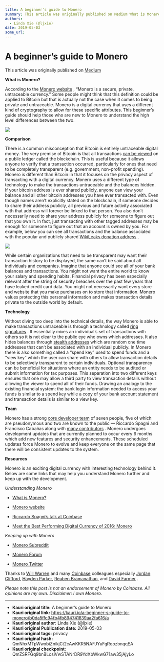 ```yaml
---
title: A beginner’s guide to Monero
summary: This article was originally published on Medium What is Monero? According to the Monero website , “Monero is a secure, private, untraceable currency.” Some people might think that this definition could be applied to Bitcoin but that is actually not the case when it comes to being private and untraceable. Monero is a digital currency that uses a different kind of cryptography to allow for these specific attributes. This beginner’s guide should help those who are new to Monero to understand the hi
authors:
  - Linda Xie (@ljxie)
date: 2019-05-03
some_url: 
---
```


# A beginner’s guide to Monero


 
This article was originally published on [Medium](https://medium.com/@linda.xie/a-beginners-guide-to-monero-7a5df2c50ed9) 

**What is Monero?**
 
According to the 
[Monero website](https://getmonero.org/home)
 , “Monero is a secure, private, untraceable currency.” Some people might think that this definition could be applied to Bitcoin but that is actually not the case when it comes to being private and untraceable. Monero is a digital currency that uses a different kind of cryptography to allow for these specific attributes. This beginner’s guide should help those who are new to Monero to understand the high level differences between the two.

![](https://ipfs.infura.io/ipfs/QmU1grN2WpxDfXSj5yXMcNNxPe7Nkt3x4cPvCiJoLZKnrr)

 
**Comparison**
 
There is a common misconception that Bitcoin is entirely untraceable digital money. The very premise of Bitcoin is that all transactions 
[can be viewed](https://blockchain.info/)
 on a public ledger called the blockchain. This is useful because it allows anyone to verify that a transaction occurred, particularly for ones that need to be completely transparent (e.g. government, non-profit spending).
Monero is different than Bitcoin in that it focuses on the privacy aspect of transacting with a digital currency. Monero uses a different type of technology to make the transactions untraceable and the balances hidden. If your bitcoin address is ever shared publicly, anyone can view your balance and all other bitcoin addresses you have ever transacted with. Even though names aren’t explicitly stated on the blockchain, if someone decides to share their address publicly, all previous and future activity associated with that address will forever be linked to that person. You also don’t necessarily need to share your address publicly for someone to figure out that you own it. In fact, just transacting with other tagged addresses may be enough for someone to figure out that an account is owned by you. For example, below you can see all transactions and the balance associated with the popular and publicly shared 
[WikiLeaks donation address](https://shop.wikileaks.org/donate)
 .

![](https://ipfs.infura.io/ipfs/QmdMHqLe4kKfvktRX33CyUMduQfqqhFj2NKgf67DG3ahSt)

While certain organizations that need to be transparent may want their transaction history to be displayed, the same can’t be said about all individuals and companies. Imagine that anyone could see all of your bank balances and transactions. You might not want the entire world to know your salary and spending habits. Financial privacy has been especially relevant after the string of security breaches over the past few years that have leaked credit card data. You might not necessarily want every store and website that you make purchases on to store that information. Monero values protecting this personal information and makes transaction details private to the outside world by default.
 
**Technology**
 
Without diving too deep into the technical details, the way Monero is able to make transactions untraceable is through a technology called 
[ring signatures](https://getmonero.org/knowledge-base/moneropedia/ringsignatures)
 . It essentially mixes an individual’s set of transactions with others so it is not clear to the public eye who owns which addresses. It also hides balances through 
[stealth addresses](https://getmonero.org/knowledge-base/moneropedia/stealthaddress)
 which are random one time addresses that can’t be associated with an individual publicly.
In Monero there is also something called a “spend key” used to spend funds and a “view key” which the user can share with others to allow transaction details to be selectively transparent to certain individuals. Optional transparency can be beneficial for situations where an entity needs to be audited or submit information for tax purposes. This separation into two different keys ensures that one may allow a third party to view transaction details without allowing the viewer to spend all of their funds. Drawing an analogy to the existing financial system: the bank login information needed to access your funds is similar to a spend key while a copy of your bank account statement and transaction details is similar to a view key.
 
**Team**
 
Monero has a strong 
[core developer team](https://getmonero.org/knowledge-base/people)
 of seven people, five of which are pseudonymous and two are known to the public — Riccardo Spagni and Francisco Cabañas along with 
[many contributors](https://github.com/monero-project/monero/network/members)
 . Monero undergoes development updates that are currently planned to occur every 6 months which add new features and security enhancements. These scheduled updates force Monero to evolve and keep everyone on the same page that there will be consistent updates to the system.
 
**Resources**
 
Monero is an exciting digital currency with interesting technology behind it. Below are some links that may help you understand Monero further and keep up with the development.
 
_Understanding Monero_
 



 *  [What is Monero?](https://www.youtube.com/watch?v=TZi9xx6aiuY) 

 *  [Monero website](https://getmonero.org/home) 

 *  [Riccardo Spagni’s talk at Coinbase](https://www.youtube.com/watch?v=pTgadb7M47E) 

 *  [Meet the Best Performing Digital Currency of 2016: Monero](https://thecontrol.co/meet-the-best-performing-digital-currency-of-2016-monero-e6010768e54a#.ctb3o7eku) 
 
_Keeping up with Monero_
 



 *  [Monero Subreddit](https://www.reddit.com/r/Monero/) 

 *  [Monero Forum](https://forum.getmonero.org/) 

 *  [Monero Twitter](https://twitter.com/monerocurrency) 

Thanks to 
[Will Warren](https://medium.com/@willwarren89)
 and many 
[Coinbase](https://www.coinbase.com/)
 colleagues especially 
[Jordan Clifford](https://medium.com/@jcliff), 
[Hayden Parker](https://medium.com/@hkparker), 
[Reuben Bramanathan](https://medium.com/@bramanathan), and 
[David Farmer](https://medium.com/@Dfarmer) .
 
_Please note this post is not an endorsement of Monero by Coinbase. All opinions are my own. Disclaimer: I own Monero._
 



---

- **Kauri original title:** A beginner’s guide to Monero
- **Kauri original link:** https://kauri.io/a-beginner-s-guide-to-monero/b0da5ffc94fb4fb894741839aa2fa616/a
- **Kauri original author:** Linda Xie (@ljxie)
- **Kauri original Publication date:** 2019-05-03
- **Kauri original tags:** privacy
- **Kauri original hash:** QmNhxMTpWwxbiZnikjCt2cAwKKR5NAFJYuFgRqozbnqqEA
- **Kauri original checkpoint:** QmZSRFGq9bnBLosiVwSTANrDR9YdXbWkwG71aw35jAjyLo



